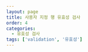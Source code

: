 ```yaml
---
layout: page
title: 사용자 지정 행 유효성 검사
order: 4
categories:
  - 유효성 검사
tags: ['validation', '유효성']
---
```

